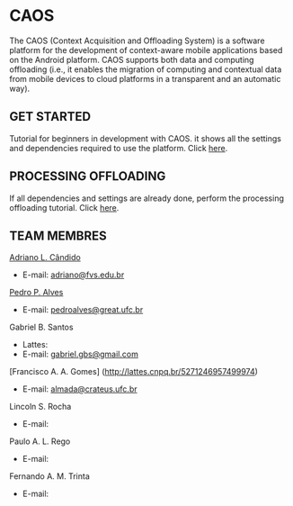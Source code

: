 # CAOS
The CAOS (Context Acquisition and Offloading System) is a software platform for the development of context-aware mobile applications based on the Android platform. CAOS supports both data and computing offloading (i.e., it enables the migration of computing and contextual data from mobile devices to cloud platforms in a transparent and an automatic way).

## **GET STARTED**

Tutorial for beginners in development with CAOS. it shows all the settings and dependencies required to use the platform. Click [here](Get_Started.md).

## **PROCESSING OFFLOADING**

If all dependencies and settings are already done, perform the processing offloading tutorial. Click [here](Processing.md).

## **TEAM MEMBRES**

[Adriano L. Cândido](http://lattes.cnpq.br/1894380906052388)
- E-mail: adriano@fvs.edu.br

[Pedro P. Alves](http://lattes.cnpq.br/0547229021049089)
- E-mail: pedroalves@great.ufc.br


Gabriel B. Santos 
- Lattes: 
- E-mail: gabriel.gbs@gmail.com 

[Francisco A. A. Gomes] (http://lattes.cnpq.br/5271246957499974)
- E-mail: almada@crateus.ufc.br

Lincoln S. Rocha 
- E-mail: 

Paulo A. L. Rego 
- E-mail: 

Fernando A. M. Trinta 
- E-mail: 


